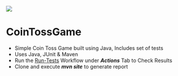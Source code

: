 ![](https://github.com/SachinGamhewa/CoinTossGame/workflows/Run-Tests/badge.svg)

# CoinTossGame
- Simple Coin Toss Game built using Java, Includes set of tests
- Uses Java, JUnit & Maven
- Run the [Run-Tests](https://github.com/SachinGamhewa/CoinTossGame/actions/workflows/ci-cd.yml) Workflow under ***Actions*** Tab to Check Results
- Clone and execute ***mvn site*** to generate report
